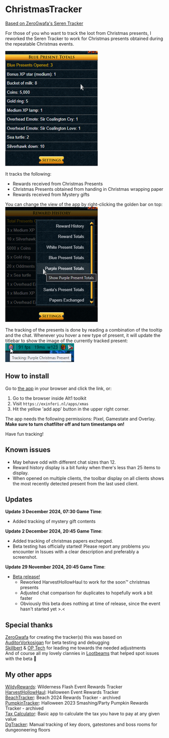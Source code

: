 # ChristmasTracker

[Based on ZeroGwafa's Seren Tracker](https://github.com/ZeroGwafa/SerenTracker/tree/master)

For those of you who want to track the loot from Christmas presents, I reworked the Seren Tracker to work for Christmas presents obtained during the repeatable Christmas events.

![example](/assets/example.png)

It tracks the following:
- Rewards received from Christmas Presents
- Christmas Presents obtained from handing in Christmas wrapping paper
- Rewards received from Mystery gifts

You can change the view of the app by right-clicking the golden bar on top:  
![right click context menu](/assets/contextmenu.png)

The tracking of the presents is done by reading a combination of the tooltip and the chat. Whenever you hover a new type of present, it will update the titlebar to show the image of the currently tracked present:  
![titlebar example](/assets/titlebar.png)

## How to install

Go to [the app](https://exinferi.nl/apps/xmas) in your browser and click the link, or:

1. Go to the browser inside Alt1 toolkit
2. Visit `https://exinferi.nl/apps/xmas`
3. Hit the yellow 'add app' button in the upper right corner.

The app needs the following permissions: Pixel, Gamestate and Overlay.  
**Make sure to turn chatfilter off and turn timestamps on!**

Have fun tracking!

## Known issues  

* May behave odd with different chat sizes than 12.
* Reward history display is a bit funky when there's less than 25 items to display.
* When opened on multiple clients, the toolbar display on all clients shows the most recently detected present from the last used client.

## Updates

**Update 3 December 2024, 07:30 Game Time**:

* Added tracking of mystery gift contents

**Update 2 December 2024, 20:45 Game Time**:

* Added tracking of christmas papers exchanged.
* Beta testing has officially started! Please report any problems you encounter in Issues with a clear description and preferably a screenshot.

**Update 29 November 2024, 20:45 Game Time**:

* [Beta release!](https://exinferi.github.io/ChristmasTracker/)
  * Reworked HarvestHollowHaul to work for the soon™ christmas presents
  * Adjusted chat comparison for duplicates to hopefully work a bit faster
  * Obviously this beta does nothing at time of release, since the event hasn't started yet >.<

## Special thanks

[ZeroGwafa](https://github.com/ZeroGwafa) for creating the tracker(s) this was based on  
[AuditorVorkosigan](https://github.com/AuditorVorkosigan) for beta testing and debugging  
[Skillbert](https://github.com/skillbert) & [OP Tech](https://github.com/Techpure2013) for leading me towards the needed adjustments  
And of course all my lovely clannies in [Lootbeams](https://runepixels.com/clans/lootbeams/about) that helped spot issues with the beta 💜

## My other apps

[WildyRewards](https://github.com/ExInferi/WildyRewards): Wilderness Flash Event Rewards Tracker  
[HarvestHollowHaul](https://github.com/ExInferi/HarvestHollowHaul): Halloween Event Rewards Tracker  
[BeachTracker](https://github.com/ExInferi/BeachTracker): Beach 2024 Rewards Tracker - archived  
[PumpkinTracker](https://github.com/ExInferi/PumpkinTracker): Halloween 2023 Smashing/Party Pumpkin Rewards Tracker - archived  
[Tax Calculator](https://runeapps.org/forums/viewtopic.php?id=1508): Basic app to calculate the tax you have to pay at any given value  
[DgTracker](https://runeapps.org/forums/viewtopic.php?id=1452): Manual tracking of key doors, gatestones and boss rooms for dungeoneering floors
